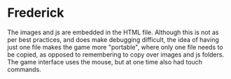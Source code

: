 # Frederick
The images and js are embedded in the HTML file. Although this is not as per best practices, and does make debugging difficult, 
the idea of having just one file makes the game more "portable", where only one file needs to be copied, as opposed to remembering to copy over images and js folders.
The game interface uses the mouse, but at one time also had touch commands.

